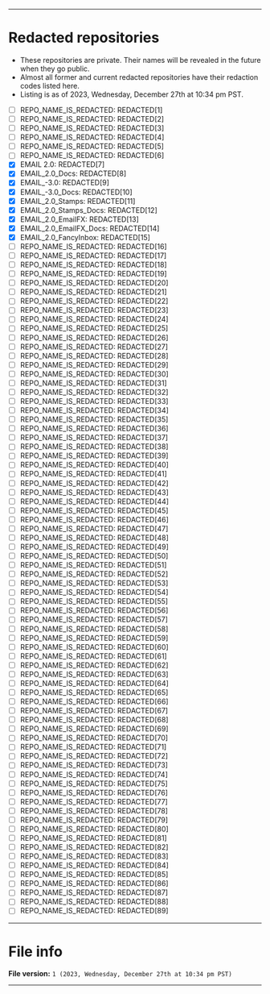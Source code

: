 
***

# Redacted repositories

- These repositories are private. Their names will be revealed in the future when they go public.
- Almost all former and current redacted repositories have their redaction codes listed here.
- Listing is as of 2023, Wednesday, December 27th at 10:34 pm PST.

- [ ] REPO_NAME_IS_REDACTED: REDACTED[1]
- [ ] REPO_NAME_IS_REDACTED: REDACTED[2]
- [ ] REPO_NAME_IS_REDACTED: REDACTED[3]
- [ ] REPO_NAME_IS_REDACTED: REDACTED[4]
- [ ] REPO_NAME_IS_REDACTED: REDACTED[5]
- [ ] REPO_NAME_IS_REDACTED: REDACTED[6]
- [x] EMAIL 2.0: REDACTED[7]
- [x] EMAIL_2.0_Docs: REDACTED[8]
- [x] EMAIL_-3.0: REDACTED[9]
- [x] EMAIL_-3.0_Docs: REDACTED[10]
- [x] EMAIL_2.0_Stamps: REDACTED[11]
- [x] EMAIL_2.0_Stamps_Docs: REDACTED[12]
- [x] EMAIL_2.0_EmailFX: REDACTED[13]
- [x] EMAIL_2.0_EmailFX_Docs: REDACTED[14]
- [x] EMAIL_2.0_FancyInbox: REDACTED[15]
- [ ] REPO_NAME_IS_REDACTED: REDACTED[16]
- [ ] REPO_NAME_IS_REDACTED: REDACTED[17]
- [ ] REPO_NAME_IS_REDACTED: REDACTED[18]
- [ ] REPO_NAME_IS_REDACTED: REDACTED[19]
- [ ] REPO_NAME_IS_REDACTED: REDACTED[20]
- [ ] REPO_NAME_IS_REDACTED: REDACTED[21]
- [ ] REPO_NAME_IS_REDACTED: REDACTED[22]
- [ ] REPO_NAME_IS_REDACTED: REDACTED[23]
- [ ] REPO_NAME_IS_REDACTED: REDACTED[24]
- [ ] REPO_NAME_IS_REDACTED: REDACTED[25]
- [ ] REPO_NAME_IS_REDACTED: REDACTED[26]
- [ ] REPO_NAME_IS_REDACTED: REDACTED[27]
- [ ] REPO_NAME_IS_REDACTED: REDACTED[28]
- [ ] REPO_NAME_IS_REDACTED: REDACTED[29]
- [ ] REPO_NAME_IS_REDACTED: REDACTED[30]
- [ ] REPO_NAME_IS_REDACTED: REDACTED[31]
- [ ] REPO_NAME_IS_REDACTED: REDACTED[32]
- [ ] REPO_NAME_IS_REDACTED: REDACTED[33]
- [ ] REPO_NAME_IS_REDACTED: REDACTED[34]
- [ ] REPO_NAME_IS_REDACTED: REDACTED[35]
- [ ] REPO_NAME_IS_REDACTED: REDACTED[36]
- [ ] REPO_NAME_IS_REDACTED: REDACTED[37]
- [ ] REPO_NAME_IS_REDACTED: REDACTED[38]
- [ ] REPO_NAME_IS_REDACTED: REDACTED[39]
- [ ] REPO_NAME_IS_REDACTED: REDACTED[40]
- [ ] REPO_NAME_IS_REDACTED: REDACTED[41]
- [ ] REPO_NAME_IS_REDACTED: REDACTED[42]
- [ ] REPO_NAME_IS_REDACTED: REDACTED[43]
- [ ] REPO_NAME_IS_REDACTED: REDACTED[44]
- [ ] REPO_NAME_IS_REDACTED: REDACTED[45]
- [ ] REPO_NAME_IS_REDACTED: REDACTED[46]
- [ ] REPO_NAME_IS_REDACTED: REDACTED[47]
- [ ] REPO_NAME_IS_REDACTED: REDACTED[48]
- [ ] REPO_NAME_IS_REDACTED: REDACTED[49]
- [ ] REPO_NAME_IS_REDACTED: REDACTED[50]
- [ ] REPO_NAME_IS_REDACTED: REDACTED[51]
- [ ] REPO_NAME_IS_REDACTED: REDACTED[52]
- [ ] REPO_NAME_IS_REDACTED: REDACTED[53]
- [ ] REPO_NAME_IS_REDACTED: REDACTED[54]
- [ ] REPO_NAME_IS_REDACTED: REDACTED[55]
- [ ] REPO_NAME_IS_REDACTED: REDACTED[56]
- [ ] REPO_NAME_IS_REDACTED: REDACTED[57]
- [ ] REPO_NAME_IS_REDACTED: REDACTED[58]
- [ ] REPO_NAME_IS_REDACTED: REDACTED[59]
- [ ] REPO_NAME_IS_REDACTED: REDACTED[60]
- [ ] REPO_NAME_IS_REDACTED: REDACTED[61]
- [ ] REPO_NAME_IS_REDACTED: REDACTED[62]
- [ ] REPO_NAME_IS_REDACTED: REDACTED[63]
- [ ] REPO_NAME_IS_REDACTED: REDACTED[64]
- [ ] REPO_NAME_IS_REDACTED: REDACTED[65]
- [ ] REPO_NAME_IS_REDACTED: REDACTED[66]
- [ ] REPO_NAME_IS_REDACTED: REDACTED[67]
- [ ] REPO_NAME_IS_REDACTED: REDACTED[68]
- [ ] REPO_NAME_IS_REDACTED: REDACTED[69]
- [ ] REPO_NAME_IS_REDACTED: REDACTED[70]
- [ ] REPO_NAME_IS_REDACTED: REDACTED[71]
- [ ] REPO_NAME_IS_REDACTED: REDACTED[72]
- [ ] REPO_NAME_IS_REDACTED: REDACTED[73]
- [ ] REPO_NAME_IS_REDACTED: REDACTED[74]
- [ ] REPO_NAME_IS_REDACTED: REDACTED[75]
- [ ] REPO_NAME_IS_REDACTED: REDACTED[76]
- [ ] REPO_NAME_IS_REDACTED: REDACTED[77]
- [ ] REPO_NAME_IS_REDACTED: REDACTED[78]
- [ ] REPO_NAME_IS_REDACTED: REDACTED[79]
- [ ] REPO_NAME_IS_REDACTED: REDACTED[80]
- [ ] REPO_NAME_IS_REDACTED: REDACTED[81]
- [ ] REPO_NAME_IS_REDACTED: REDACTED[82]
- [ ] REPO_NAME_IS_REDACTED: REDACTED[83]
- [ ] REPO_NAME_IS_REDACTED: REDACTED[84]
- [ ] REPO_NAME_IS_REDACTED: REDACTED[85]
- [ ] REPO_NAME_IS_REDACTED: REDACTED[86]
- [ ] REPO_NAME_IS_REDACTED: REDACTED[87]
- [ ] REPO_NAME_IS_REDACTED: REDACTED[88]
- [ ] REPO_NAME_IS_REDACTED: REDACTED[89]

***

# File info

**File version:** `1 (2023, Wednesday, December 27th at 10:34 pm PST)`

***
